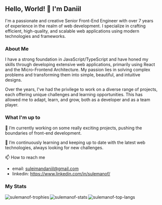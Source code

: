 ## Hello, World! 👋 I'm Daniil
I'm a passionate and creative Senior Front-End Engineer with over 7 years of experience in the realm of web development. I specialize in crafting efficient, high-quality, and scalable web applications using modern technologies and frameworks.

### About Me
I have a strong foundation in JavaScript/TypeScript and have honed my skills through developing extensive web applications, primarily using React and the Micro-Frontend Architecture. My passion lies in solving complex problems and transforming them into simple, beautiful, and intuitive designs.

Over the years, I've had the privilege to work on a diverse range of projects, each offering unique challenges and learning opportunities. This has allowed me to adapt, learn, and grow, both as a developer and as a team player.

### What I'm up to
🔭 I’m currently working on some really exciting projects, pushing the boundaries of front-end development.

🌱 I’m continuously learning and keeping up to date with the latest web technologies, always looking for new challenges.

📫 How to reach me
 - email: suleimandaniil@gmail.com
 - linkedin: https://www.linkedin.com/in/sulemanof/

### My Stats

<p align="left">
  <img align="left" src="https://github-profile-trophy.vercel.app/?username=sulemanof&theme=tokyonight&row=1" alt="sulemanof-trophies" />
  <img align="left" src="https://github-readme-streak-stats.herokuapp.com/?user=sulemanof&theme=gruvbox" alt="sulemanof-stats" />
  <img align="left" src="https://github-readme-stats.vercel.app/api/top-langs?username=sulemanof&show_icons=true&theme=gruvbox&locale=en&layout=compact" alt="sulemanof-top-langs" />
</p>
